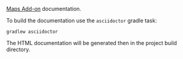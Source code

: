 
[Maps Add-on](https://www.cuba-platform.com/marketplace/maps/) documentation.

To build the documentation use the `asciidoctor` gradle task:

```
gradlew asciidoctor
```

The HTML documentation will be generated then in the project build directory.
